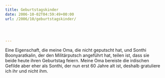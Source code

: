 ```yaml
---
title: Geburtstagskinder
date: 2006-10-02T04:59:49+00:00
url: /2006/10/geburtstagskinder/




---
```

Eine Eigenschaft, die meine Oma, die nicht geputscht hat, und Sonthi Boonyaratkalin, der den Militärputsch angeführt hat, teilen ist, dass sie beide heute ihren Geburtstag feiern. Meine Oma bereiste die irdischen Gefilde aber eher als Sonthi, der nun erst 60 Jahre alt ist, deshalb gratuliere ich ihr und nicht ihm.

